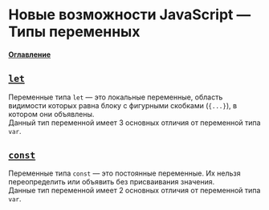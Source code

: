 # Новые возможности JavaScript — Типы переменных

#### [Оглавление](../../README.md)

## [`let`](./let/README.md)
Переменные типа `let` — это локальные переменные, область видимости которых равна
блоку с фигурными скобками (`{...}`), в котором они объявлены.  
Данный тип переменной имеет 3 основных отличия от переменной типа `var`.

## [`const`](./const/README.md)
Переменные типа `const` — это постоянные переменные. Их нельзя переопределить или
объявить без присваивания значения.  
Данные тип переменной имеет 2 основных отличия от переменной типа `var`.

